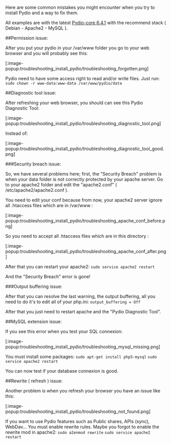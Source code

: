 Here are some common mistakes you might encounter when you try to install Pydio and a way to fix them.

All examples are with the latest [Pydio-core 6.4.1](https://pydio.com/en/community/releases/pydio-core/pydio-core-641-bugfix-release) with the recommend stack ( Debian - Apache2 - MySQL ).

##Permission issue:

After you put your pydio in your /var/www folder you go to your web browser and you will probably see this:

[:image-popup:troubleshooting_install_pydio/troubleshooting_forgotten.png]

Pydio need to have some access right to read and/or write files. Just run:
`sudo chown -r www-data:www-data /var/www/pydio/data`

##Diagnostic tool issue:

After refreshing your web browser, you should can see this Pydio Diagnostic Tool:

[:image-popup:troubleshooting_install_pydio/troubleshooting_diagnostic_tool.png]

Instead of:

[:image-popup:troubleshooting_install_pydio/troubleshooting_diagnostic_tool_good.png]

###Security breach issue:

So, we have several problems here; first, the "Security Breach" problem is when your data folder is not correctly protected by your apache server. Go to your apache2 folder and edit the "apache2.conf" ( /etc/apache2/apache2.conf ).

You need to edit your conf because from now, your apache2 server ignore all .htaccess files which are in /var/www :

[:image-popup:troubleshooting_install_pydio/troubleshooting_apache_conf_before.png]

So you need to accept all .htaccess files which are in this directory :

[:image-popup:troubleshooting_install_pydio/troubleshooting_apache_conf_after.png]

After that you can restart your apache2:
`sudo service apache2 restart`

And the "Security Breach" error is gone!

###Output buffering issue:

After that you can resolve the last warning, the output buffering, all you need to do it's to edit all of your php.ini:
`output_buffering = Off`

After that you just need to restart apache and the "Pydio Diagnostic Tool".

##MySQL extension issue:

If you see this error when you test your SQL connexion:

[:image-popup:troubleshooting_install_pydio/troubleshooting_mysql_missing.png]

You must install some packages:
`sudo apt-get install php5-mysql`
`sudo service apache2 restart`

You can now test if your database connexion is good.

##Rewrite ( refresh ) issue:

Another problem is when you refresh your browser you have an issue like this:

[:image-popup:troubleshooting_install_pydio/troubleshooting_not_found.png]

If you want to use Pydio features such as Public shares, APIs (sync), WebDav... You must enable rewrite rules.
Maybe you forgot to enable the rewrite mod in apache2:
`sudo a2enmod rewrite`
`sudo service apache2 restart`